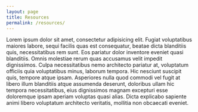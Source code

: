 ```yaml
---
layout: page
title: Resources
permalink: /resources/
---
```


Lorem ipsum dolor sit amet, consectetur adipisicing elit. Fugiat voluptatibus maiores labore, sequi facilis quas est consequatur, beatae dicta blanditiis quis, necessitatibus rem sunt. Eos pariatur dolor inventore eveniet quasi blanditiis. Omnis molestiae rerum quas accusamus velit impedit dignissimos. Culpa necessitatibus nemo architecto pariatur at, voluptatum officiis quia voluptatibus minus, laborum tempora. Hic nesciunt suscipit quis, tempore atque ipsam. Asperiores nulla quod commodi vel fugit at libero illum blanditiis atque assumenda deserunt, doloribus ullam hic tempora necessitatibus, eius dignissimos magnam excepturi esse doloremque ipsam aperiam voluptas quasi alias. Dicta explicabo sapiente animi libero voluptatum architecto veritatis, mollitia non obcaecati eveniet.